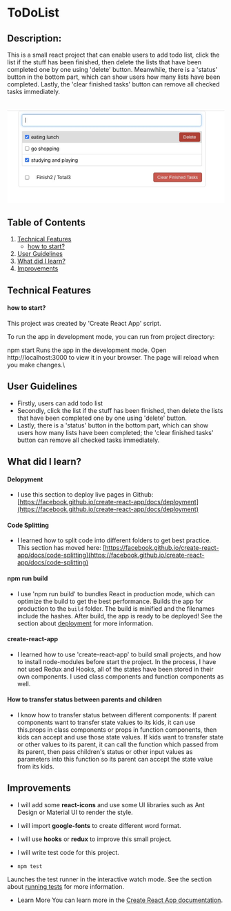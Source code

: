 # ToDoList

## Description:

This is a small react project that can enable users to add todo list, click the list if the stuff has been finished, then delete the lists that have been
completed one by one using 'delete' button. Meanwhile, there is a 'status' button in the bottom part, which can show users how many lists have been completed.
Lastly, the 'clear finished tasks' button can remove all checked tasks immediately.
\
<br/>
\
![image info](./public/img/todo-list.jpeg)

## Table of Contents

1. [Technical Features
   ](#tech)
   - [how to start?](#start)
2. [User Guidelines](#user)
3. [What did I learn?](#learn)
4. [Improvements](#improvement)

## Technical Features <a id="tech"></a>

#### how to start? <a id="start"></a>

This project was created by 'Create React App' script.

To run the app in development mode, you can run from project directory:

npm start
Runs the app in the development mode.
Open http://localhost:3000 to view it in your browser.
The page will reload when you make changes.\

## User Guidelines <a id="user"></a>

- Firstly, users can add todo list
- Secondly, click the list if the stuff has been finished, then delete the lists that have been
  completed one by one using 'delete' button.
- Lastly, there is a 'status' button in the bottom part, which can show users how many lists have been completed; the 'clear finished tasks' button can remove all checked tasks immediately.

## What did I learn?<a id="learn"></a>

#### Delopyment

- I use this section to deploy live pages in Github: [https://facebook.github.io/create-react-app/docs/deployment](https://facebook.github.io/create-react-app/docs/deployment)

#### Code Splitting

- I learned how to split code into different folders to get best practice.
  This section has moved here: [https://facebook.github.io/create-react-app/docs/code-splitting](https://facebook.github.io/create-react-app/docs/code-splitting)

#### npm run build

- I use 'npm run build' to bundles React in production mode, which can optimize the build to get the best performance.
  Builds the app for production to the `build` folder.
  The build is minified and the filenames include the hashes.
  After build, the app is ready to be deployed!
  See the section about [deployment](https://facebook.github.io/create-react-app/docs/deployment) for more information.

#### create-react-app

- I learned how to use 'create-react-app' to build small projects, and how to install node-modules before start the project.
  In the process, I have not used Redux and Hooks, all of the states have been stored in their own components.
  I used class components and function components as well.

#### How to transfer status between parents and children

- I know how to transfer status between different components: If parent components want to transfer state values to its kids, it can use
  this.props in class components or props in function components, then kids can accept and use those state values.
  If kids want to transfer state or other values to its parent, it can call the function which passed from its parent, then pass children's status or
  other input values as parameters into this function so its parent can accept the state value from its kids.

## Improvements <a id="improvement"></a>

- I will add some **react-icons** and use some UI libraries such as Ant Design or Material UI to render the style.
- I will import **google-fonts** to create different word format.
- I will use **hooks** or **redux** to improve this small project.
- I will write test code for this project.

- `npm test`

Launches the test runner in the interactive watch mode.
See the section about [running tests](https://facebook.github.io/create-react-app/docs/running-tests) for more information.

- Learn More
  You can learn more in the [Create React App documentation](https://facebook.github.io/create-react-app/docs/getting-started).

